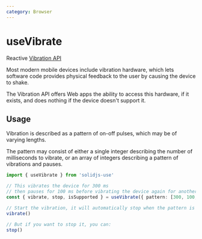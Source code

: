 ```yaml
---
category: Browser
---
```


# useVibrate

Reactive [Vibration API](https://developer.mozilla.org/en-US/docs/Web/API/Vibration_API)

Most modern mobile devices include vibration hardware, which lets software
code provides physical feedback to the user by causing the device to shake.

The Vibration API offers Web apps the ability to access this hardware,
if it exists, and does nothing if the device doesn't support it.

## Usage

Vibration is described as a pattern of on-off pulses, which may be of varying
lengths.

The pattern may consist of either a single integer describing the
number of milliseconds to vibrate, or an array of integers describing
a pattern of vibrations and pauses.

```ts
import { useVibrate } from 'solidjs-use'

// This vibrates the device for 300 ms
// then pauses for 100 ms before vibrating the device again for another 300 ms:
const { vibrate, stop, isSupported } = useVibrate({ pattern: [300, 100, 300] })

// Start the vibration, it will automatically stop when the pattern is complete:
vibrate()

// But if you want to stop it, you can:
stop()
```
